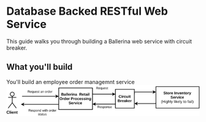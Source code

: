 # Database Backed RESTful Web Service
This guide walks you through building a Ballerina web service with circuit breaker.

## <a name="what-you-build"></a>  What you'll build
You'll build an employee order managemnt service
![alt text](https://github.com/rosensilva/ballerina-samples/blob/master/circuit-breaker/images/circuit_breaker_image.png)
